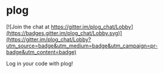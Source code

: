 # plog

[![Join the chat at https://gitter.im/plog_chat/Lobby](https://badges.gitter.im/plog_chat/Lobby.svg)](https://gitter.im/plog_chat/Lobby?utm_source=badge&utm_medium=badge&utm_campaign=pr-badge&utm_content=badge)

Log in your code with plog!
